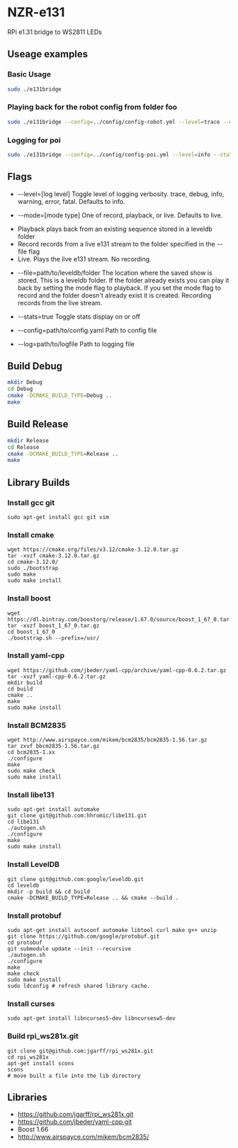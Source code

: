 # NZR-e131

RPi e1.31 bridge to WS2811 LEDs

## Useage examples
### Basic Usage
```bash
sudo ./e131bridge
```

### Playing back for the robot config from folder foo
```bash
sudo ./e131bridge --config=../config/config-robot.yml --level=trace --mode=playback --file=foo
```

### Logging for poi 
```bash
sudo ./e131bridge --config=../config/config-poi.yml --level=info --stats=true
```

## Flags

* --level=[log level]
Toggle level of logging verbosity. trace, debug, info, warning, error, fatal. Defaults to info.

* --mode=[mode type]
One of record, playback, or live. Defaults to live.
 - Playback plays back from an existing sequence stored in a leveldb folder
 - Record records from a live e131 stream to the folder specified in the --file flag
 - Live. Plays the live e131 stream. No recording.

* --file=path/to/leveldb/folder
The location where the saved show is stored. This is a leveldb folder. If the folder already exists you can play it back by setting the mode flag to playback. If you set the mode flag to record and the folder doesn't already exist it is created. Recording records from the live stream.

* --stats=true
Toggle stats display on or off

* --config=path/to/config.yaml
Path to config file

* --log=path/to/logfile
Path to logging file

## Build Debug 
```bash
mkdir Debug
cd Debug
cmake -DCMAKE_BUILD_TYPE=Debug ..
make
```

## Build Release 
```bash
mkdir Release
cd Release
cmake -DCMAKE_BUILD_TYPE=Release ..
make
```

## Library Builds
### Install gcc git
    sudo apt-get install gcc git vim

### Install cmake
    wget https://cmake.org/files/v3.12/cmake-3.12.0.tar.gz
    tar -xvzf cmake-3.12.0.tar.gz
    cd cmake-3.12.0/
    sudo ./bootstrap
    sudo make
    sudo make install

### Install boost
    wget https://dl.bintray.com/boostorg/release/1.67.0/source/boost_1_67_0.tar.gz
    tar -xvzf boost_1_67_0.tar.gz
    cd boost_1_67_0
    ./bootstrap.sh --prefix=/usr/

### Install yaml-cpp
    wget https://github.com/jbeder/yaml-cpp/archive/yaml-cpp-0.6.2.tar.gz
    tar -xvzf yaml-cpp-0.6.2.tar.gz
    mkdir build
    cd build
    cmake ..
    make
    sudo make install

### Install BCM2835
    wget http://www.airspayce.com/mikem/bcm2835/bcm2835-1.56.tar.gz
    tar zxvf bbcm2835-1.56.tar.gz
    cd bcm2835-1.xx
    ./configure
    make
    sudo make check
    sudo make install

### Install libe131
    sudo apt-get install automake
    git clone git@github.com:hhromic/libe131.git
    cd libe131
    ./autogen.sh
    ./configure
    make
    sudo make install

### Install LevelDB
    git clone git@github.com:google/leveldb.git
    cd leveldb
    mkdir -p build && cd build
    cmake -DCMAKE_BUILD_TYPE=Release .. && cmake --build .

### Install protobuf
    sudo apt-get install autoconf automake libtool curl make g++ unzip
    git clone https://github.com/google/protobuf.git
    cd protobuf
    git submodule update --init --recursive
    ./autogen.sh
    ./configure
    make
    make check
    sudo make install
    sudo ldconfig # refresh shared library cache.

### Install curses
    sudo apt-get install libncurses5-dev libncursesw5-dev

### Build rpi_ws281x.git
    git clone git@github.com:jgarff/rpi_ws281x.git
    cd rpi_ws281x
    apt-get install scons
    scons
    # move built a file into the lib directory

## Libraries
* https://github.com/jgarff/rpi_ws281x.git
* https://github.com/jbeder/yaml-cpp.git
* Boost 1.66
* http://www.airspayce.com/mikem/bcm2835/
